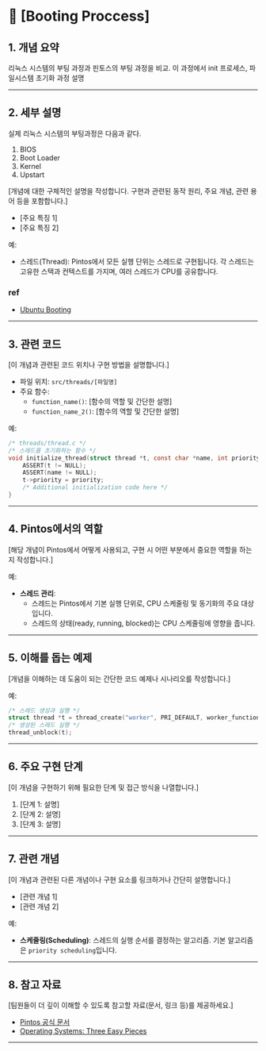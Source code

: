 
# 📖 [Booting Proccess]

## 1. **개념 요약**

리눅스 시스템의 부팅 과정과 핀토스의 부팅 과정을 비교. 이 과정에서 init 프로세스, 파일시스템 초기화 과정 설명

---

## 2. **세부 설명**

실제 리눅스 시스템의 부팅과정은 다음과 같다.

1. BIOS
2. Boot Loader
3. Kernel
4. Upstart

[개념에 대한 구체적인 설명을 작성합니다. 구현과 관련된 동작 원리, 주요 개념, 관련 용어 등을 포함합니다.]

- [주요 특징 1]
- [주요 특징 2]

예:

- 스레드(Thread): Pintos에서 모든 실행 단위는 스레드로 구현됩니다. 각 스레드는 고유한 스택과 컨텍스트를 가지며, 여러 스레드가 CPU를 공유합니다.

### ref

- [Ubuntu Booting](https://wiki.ubuntu.com/Booting)

---

## 3. **관련 코드**

[이 개념과 관련된 코드 위치나 구현 방법을 설명합니다.]

- 파일 위치: `src/threads/[파일명]`
- 주요 함수:
  - `function_name()`: [함수의 역할 및 간단한 설명]
  - `function_name_2()`: [함수의 역할 및 간단한 설명]

예:

```c
/* threads/thread.c */
/* 스레드를 초기화하는 함수 */
void initialize_thread(struct thread *t, const char *name, int priority) {
    ASSERT(t != NULL);
    ASSERT(name != NULL);
    t->priority = priority;
    /* Additional initialization code here */
}
```

---

## 4. **Pintos에서의 역할**

[해당 개념이 Pintos에서 어떻게 사용되고, 구현 시 어떤 부분에서 중요한 역할을 하는지 작성합니다.]

예:

- **스레드 관리**:
  - 스레드는 Pintos에서 기본 실행 단위로, CPU 스케줄링 및 동기화의 주요 대상입니다.
  - 스레드의 상태(ready, running, blocked)는 CPU 스케줄링에 영향을 줍니다.

---

## 5. **이해를 돕는 예제**

[개념을 이해하는 데 도움이 되는 간단한 코드 예제나 시나리오를 작성합니다.]

예:

```c
/* 스레드 생성과 실행 */
struct thread *t = thread_create("worker", PRI_DEFAULT, worker_function, NULL);
/* 생성된 스레드 실행 */
thread_unblock(t);
```

---

## 6. **주요 구현 단계**

[이 개념을 구현하기 위해 필요한 단계 및 접근 방식을 나열합니다.]

1. [단계 1: 설명]
2. [단계 2: 설명]
3. [단계 3: 설명]

---

## 7. **관련 개념**

[이 개념과 관련된 다른 개념이나 구현 요소를 링크하거나 간단히 설명합니다.]

- [관련 개념 1]
- [관련 개념 2]

예:

- **스케줄링(Scheduling)**: 스레드의 실행 순서를 결정하는 알고리즘. 기본 알고리즘은 `priority scheduling`입니다.

---

## 8. **참고 자료**

[팀원들이 더 깊이 이해할 수 있도록 참고할 자료(문서, 링크 등)를 제공하세요.]

- [Pintos 공식 문서](http://web.stanford.edu/class/cs140/projects/pintos/pintos_1.html)
- [Operating Systems: Three Easy Pieces](https://pages.cs.wisc.edu/~remzi/OSTEP/)

---

